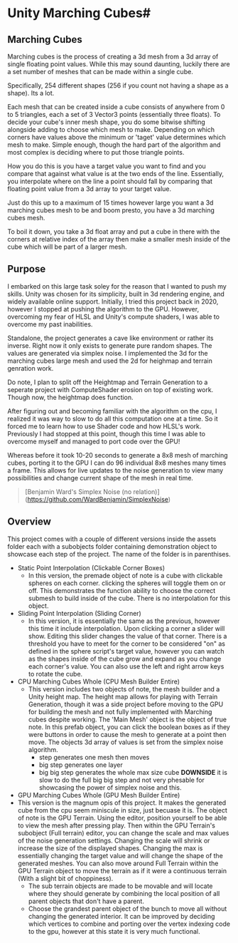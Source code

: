 # Unity Marching Cubes#

## Marching Cubes
Marching cubes is the process of creating a 3d mesh from a 3d array of single floating point values.
While this may sound daunting, luckily there are a set number of meshes that can be made within a single cube.

Specifically, 254 different shapes (256 if you count not having a shape as a shape). Its a lot.

Each mesh that can be created inside a cube consists of anywhere from 0 to 5 triangles, each a set of 3 Vector3 points (essentially three floats). 
To decide your cube's inner mesh shape, you do some bitwise shifting alongside adding to choose which mesh to make. Depending on which corners have 
values above the minimum or 'taget' value determines which mesh to make.
Simple enough, though the hard part of the algorithm and most complex is deciding where to put those triangle points.

How you do this is you have a target value you want to find and you compare that against what value 
is at the two ends of the line. Essentially, you interpolate where on the line a point should fall
by comparing that floating point value from a 3d array to your target value.

Just do this up to a maximum of 15 times however large you want a 3d marching cubes mesh to be and boom presto, you have a 3d marching cubes mesh.

To boil it down, you take a 3d float array and put a cube in there with the corners at relative index of the array then make a smaller mesh inside of the cube which will be part of a larger mesh.

## Purpose
I embarked on this large task soley for the reason that I wanted to push my skills. Unity was chosen for its simplicity, built in 3d rendering engine, and widely available online support.
Initially, I tried this project back in 2020, however I stopped at pushing the algorithm to the GPU. However, overcoming my fear of HLSL and Unity's compute shaders, I was able to overcome 
my past inabilities.

Standalone, the project generates a cave like environment or rather its inverse. Right now it only exists to generate pure random shapes. The values are 
generated via simplex noise. I implemented the 3d for the marching cubes large mesh and used the 2d for heighmap and terrain genration work.

Do note, I plan to split off the Heightmap and Terrain Generation to a seperate project with ComputeShader erosion on top of existing work. Though now, the heightmap does function.

After figuring out and becoming familiar with the algorithm on the cpu, I realized it was way to slow to do all this computation one at a time. So it forced me to learn how to use Shader code and how HLSL's work.
Previously I had stopped at this point, though this time I was able to overcome myself and managed to port code over the GPU!

Whereas before it took 10-20 seconds to generate a 8x8 mesh of marching cubes, porting it to the GPU I can do 96 individual 8x8 meshes many times a frame. This allows for 
live updates to the noise generation to view many possibilities and change current shape of the mesh in real time.

> [Benjamin Ward's Simplex Noise (no relation)] (https://github.com/WardBenjamin/SimplexNoise)

## Overview
This project comes with a couple of different versions inside the assets folder each with a subobjects folder containing 
demonstration object to showcase each step of the project. The name of the folder is in parenthises.
 - Static Point Interpolation (Clickable Corner Boxes)
   - In this version, the premade object of note is a cube with clickable spheres on each corner.
     clicking the spheres will toggle them on or off. This demonstrates the function ability to choose the correct submesh to build inside of the cube.
     There is no interpolation for this object.
 - Sliding Point Interpolation (Sliding Corner)
   - In this version, it is essentially the same as the previous, however this time it include interpolation. Upon clicking a corner a slider will show.
     Editing this slider changes the value of that corner. There is a threshold you have to meet for the corner to be considered "on" as defined in the sphere script's target value,
     however you can watch as the shapes inside of the cube grow and expand as you change each corner's value. You can also use the left and right arrow keys to rotate the cube.
 - CPU Marching Cubes Whole (CPU Mesh Builder Entire)
   - This version includes two objects of note, the mesh builder and a Unity height map. The height map allows for playing with Terrain Generation, though it was a side project before moving to the GPU for
     building the mesh and not fully implemented with Marching cubes despite working. The 'Main Mesh' object is the object of true note. In this prefab object, you can click the boolean boxes
     as if they were buttons in order to cause the mesh to generate at a point then move. The objects 3d array of values is set from the simplex noise algorithm.
     - step generates one mesh then moves
     - big step generates one layer
     - big big step generates the whole max size cube
     **DOWNSIDE** it is slow to do the full big big step and not very phesable for showcasing the power of simplex noise and this.
 - GPU Marching Cubes Whole (GPU Mesh Builder Entire)
  - This version is the magnum opis of this project. It makes the generated cube from the cpu seem miniscule in size, just becuase it is. The object of note is the GPU Terrain.
    Using the editor, position yourself to be able to view the mesh after pressing play. Then within the GPU Terrain's subobject (Full terrain) editor, you can change the scale and max values of the
    noise generation settings. Changing the scale will shrink or increase the size of the displayed shapes. Changing the max is essentially changing the target value and will change the shape of the generated
    meshes. You can also move around Full Terrain within the GPU Terrain object to move the terrain as if it were a continuous terrain (With a slight bit of choppiness).
    * The sub terrain objects are made to be movable and will locate where they should generate by combining the local position of all parent objects that don't have a parent.
    * Choose the grandest parent object of the bunch to move all without changing the generated interior.
    It can be improved by deciding which vertices to combine and porting over the vertex indexing code to the gpu, however at this state it is very much functional.
